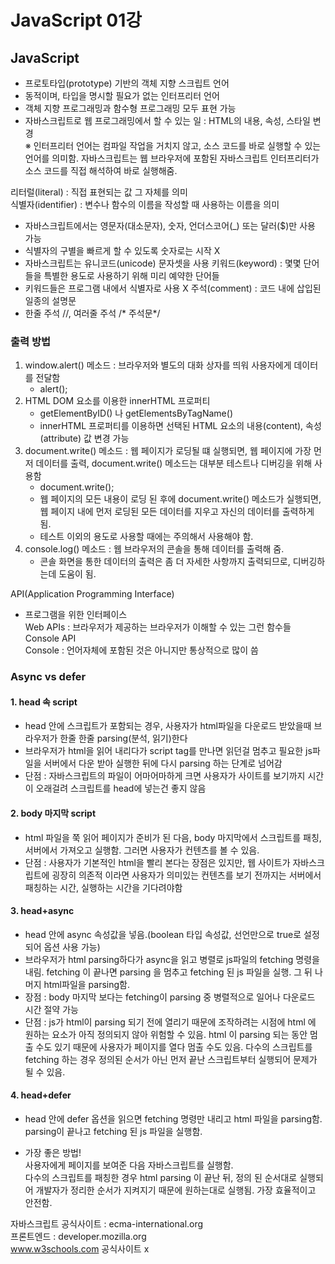 # JavaScript 01강


## JavaScript
- 프로토타입(prototype) 기반의 객체 지향 스크립트 언어
- 동적이며, 타입을 명시할 필요가 없는 인터프리터 언어
- 객체 지향 프로그래밍과 함수형 프로그래밍 모두 표현 가능
- 자바스크립트로 웹 프로그래밍에서 할 수 있는 일 : HTML의 내용, 속성, 스타일 변경   
※ 인터프리터 언어는 컴파일 작업을 거치지 않고, 소스 코드를 바로 실행할 수 있는 언어를 의미함. 자바스크립트는 웹 브라우저에 포함된 자바스크립트 인터프리터가 소스 코드를 직접 해석하여 바로 실행해줌.


리터럴(literal) : 직접 표현되는 값 그 자체를 의미   
식별자(identifier) : 변수나 함수의 이름을 작성할 때 사용하는 이름을 의미   
- 자바스크립트에서는 영문자(대소문자), 숫자, 언더스코어(_) 또는 달러($)만 사용 가능
- 식별자의 구별을 빠르게 할 수 있도록 숫자로는 시작 X
- 자바스크립트는 유니코드(unicode) 문자셋을 사용
키워드(keyword) : 몇몇 단어들을 특별한 용도로 사용하기 위해 미리 예약한 단어들   
- 키워드들은 프로그램 내에서 식별자로 사용 X
주석(comment) : 코드 내에 삽입된 일종의 설명문   
- 한줄 주석 //, 여러줄 주석 /* 주석문*/

### 출력 방법

1. window.alert() 메소드 : 브라우저와 별도의 대화 상자를 띄워 사용자에게 데이터를 전달함
   - alert();
2. HTML DOM 요소를 이용한 innerHTML 프로퍼티
   - getElementByID() 나 getElementsByTagName()
   - innerHTML 프로퍼티를 이용하면 선택된 HTML 요소의 내용(content), 속성(attribute) 값 변경 가능
3. document.write() 메소드 : 웹 페이지가 로딩될 떄 실행되면, 웹 페이지에 가장 먼저 데이터를 출력, document.write() 메소드는 대부분 테스트나 디버깅을 위해 사용함
   - document.write();
   - 웹 페이지의 모든 내용이 로딩 된 후에 document.write() 메소드가 실행되면, 웹 페이지 내에 먼저 로딩된 모든 데이터를 지우고 자신의 데이터를 출력하게 됨.
   - 테스트 이외의 용도로 사용할 때에는 주의해서 사용해야 함.
4. console.log() 메소드 : 웹 브라우저의 콘솔을 통해 데이터를 출력해 줌.
   - 콘솔 화면을 통한 데이터의 출력은 좀 더 자세한 사항까지 출력되므로, 디버깅하는데 도움이 됨.   
   
API(Application Programming Interface)
- 프로그램을 위한 인터페이스   
  Web APIs : 브라우저가 제공하는 브라우저가 이해할 수 있는 그런 함수들   
  Console API   
  Console : 언어자체에 포함된 것은 아니지만 통상적으로 많이 씀   

### Async vs defer

#### 1. head 속 script
   - head 안에 스크립트가 포함되는 경우, 사용자가 html파일을 다운로드 받았을때 브라우저가 한줄 한줄 parsing(분석, 읽기)한다
   - 브라우저가 html을 읽어 내리다가 script tag를 만나면 읽던걸 멈추고 필요한 js파일을 서버에서 다운 받아 실행한 뒤에 다시 parsing 하는 단계로 넘어감   
   - 단점 : 자바스크립트의 파일이 어마어마하게 크면 사용자가 사이트를 보기까지 시간이 오래걸려 스크립트를 head에 넣는건 좋지 않음
   
#### 2. body 마지막 script
   - html 파일을 쭉 읽어 페이지가 준비가 된 다음, body 마지막에서 스크립트를 패칭, 서버에서 가져오고 실행함. 그러면 사용자가 컨텐츠를 볼 수 있음.   
   - 단점 : 사용자가 기본적인 html을 빨리 본다는 장점은 있지만, 웹 사이트가 자바스크립트에 굉장히 의존적 이라면 사용자가 의미있는 컨텐츠를 보기 전까지는 서버에서 패칭하는 시간, 실행하는 시간을 기다려야함

   
#### 3. head+async
   - head 안에 async 속성값을 넣음.(boolean 타입 속성값, 선언만으로 true로 설정되어 옵션 사용 가능)
   - 브라우저가 html parsing하다가 async을 읽고 병렬로 js파일의 fetching 명령을 내림. fetching 이 끝나면 parsing 을 멈추고 fetching 된 js 파일을 실행. 그 뒤 나머지 html파일을 parsing함.
   - 장점 : body 마지막 보다는 fetching이 parsing 중 병렬적으로 일어나 다운로드 시간 절약 가능
   - 단점 : js가 html이 parsing 되기 전에 열리기 때문에 조작하려는 시점에 html 에 원하는 요소가 아직 정의되지 않아 위험할 수 있음. html 이 parsing 되는 동안 멈출 수도 있기 때문에 사용자가 페이지를 열다 멈출 수도 있음. 다수의 스크립트를 fetching 하는 경우 정의된 순서가 아닌 먼저 끝난 스크립트부터 실행되어 문제가 될 수 있음.

#### 4. head+defer
   - head 안에 defer 옵션을 읽으면 fetching 명령만 내리고 html 파일을 parsing함. parsing이 끝나고 fetching 된 js 파일을 실행함.

   - 가장 좋은 방법!   
사용자에게 페이지를 보여준 다음 자바스크립트를 실행함.   
다수의 스크립트를 패칭한 경우 html parsing 이 끝난 뒤, 정의 된 순서대로 실행되어 개발자가 정리한 순서가 지켜지기 때문에 원하는대로 실행됨.
가장 효율적이고 안전함.


자바스크립트 공식사이트 : ecma-international.org    
프론트엔드 : developer.mozilla.org   
www.w3schools.com 공식사이트 x   












